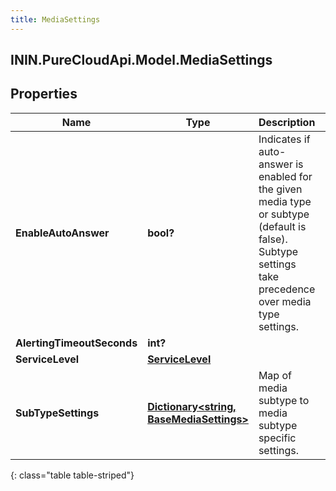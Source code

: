 ```yaml
---
title: MediaSettings
---
```

## ININ.PureCloudApi.Model.MediaSettings

## Properties

|Name | Type | Description | Notes|
|------------ | ------------- | ------------- | -------------|
| **EnableAutoAnswer** | **bool?** | Indicates if auto-answer is enabled for the given media type or subtype (default is false).  Subtype settings take precedence over media type settings. | [optional] |
| **AlertingTimeoutSeconds** | **int?** |  | [optional] |
| **ServiceLevel** | [**ServiceLevel**](ServiceLevel.html) |  | [optional] |
| **SubTypeSettings** | [**Dictionary&lt;string, BaseMediaSettings&gt;**](BaseMediaSettings.html) | Map of media subtype to media subtype specific settings. | [optional] |
{: class="table table-striped"}


